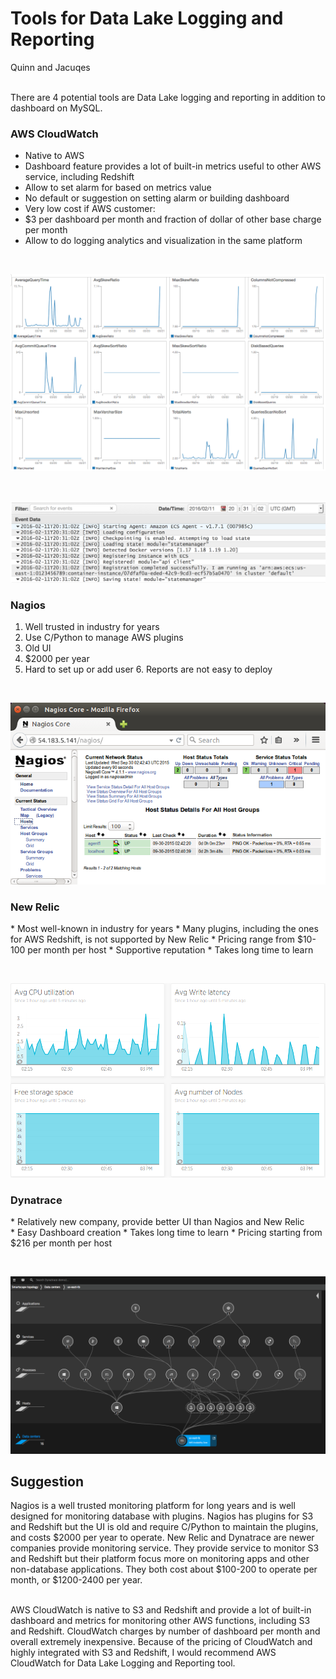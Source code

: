 # Tools for Data Lake Logging and Reporting
Quinn and Jacuqes
<br><br>

There are 4 potential tools are Data Lake logging and reporting in addition to dashboard on MySQL.


### AWS CloudWatch
* Native to AWS
* Dashboard feature provides a lot of built-in metrics useful to other AWS service, including Redshift
* Allow to set alarm for based on metrics value
* No default or suggestion on setting alarm or building dashboard
* Very low cost if AWS customer: 
* $3 per dashboard per month and fraction of dollar of other base charge per month
* Allow to do logging analytics and visualization in the same platform

<br>

![Screenshot](image/redshift_monitoring.gif)

<br>

![Screenshot](image/cw_log_stream.png)

### Nagios
1. Well trusted in industry for years
2. Use C/Python to manage AWS plugins
3. Old UI
4. $2000 per year
5. Hard to set up or add user
6. Reports are not easy to deploy

<br>

![Screenshot](image/agent-simple-monitor.png)

### New Relic
* Most well-known in industry for years
* Many plugins, including the ones for AWS Redshift, is not supported by New Relic
* Pricing range from $10-100 per month per host
* Supportive reputation
* Takes long time to learn

<br>

![Screenshot](image/AWS_Elasticsearch.png)

### Dynatrace
* Relatively new company, provide better UI than Nagios and New Relic
* Easy Dashboard creation
* Takes long time to learn
* Pricing starting from $216 per month per host

<br>

![Screenshot](image/smartscape-aws-1600-cf8d970663.png)

## Suggestion
Nagios is a well trusted monitoring platform for long years and is well designed for monitoring database with plugins. Nagios has plugins for S3 and Redshift but the UI is old and require C/Python to maintain the plugins, and costs $2000 per year to operate. New Relic and Dynatrace are newer companies provide monitoring service. They provide service to monitor S3 and Redshift but their platform focus more on monitoring apps and other non-database applications. They both cost about $100-200 to operate per month, or $1200-2400 per year. 
<br><br>

AWS CloudWatch is native to S3 and Redshift and provide a lot of built-in dashboard and metrics for monitoring other AWS functions, including S3 and Redshift. CloudWatch charges by number of dashboard per month and overall extremely inexpensive. Because of the pricing of CloudWatch and highly integrated with S3 and Redshift, I would recommend AWS CloudWatch for Data Lake Logging and Reporting tool.